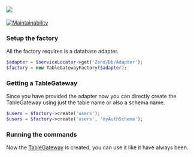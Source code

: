 # ![](https://i.imgur.com/ry6pNLD.png)

[![Maintainability](https://api.codeclimate.com/v1/badges/0971942e97c9c8c0fec3/maintainability)](https://codeclimate.com/github/phphacks/zend-tablegateway-factory/maintainability)

### Setup the factory

All the factory requires is a database adapter.
```php
$adapter = $serviceLocator->get('Zend/Db/Adapter');
$factory = new TableGatewayFactory($adapter);
```

### Getting a TableGateway

Since you have provided the adapter now you can directly create the TableGateway using just the table name or also a schema name.
```php
$users = $factory->create('users');
$users = $factory->create('users', 'myAuthSchema');
```

### Running the commands

Now the [TableGateway](https://framework.zend.com/manual/2.2/en/modules/zend.db.table-gateway.html) is created, you can use it like it have always been.
